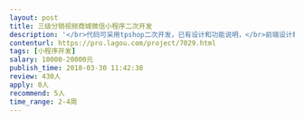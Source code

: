```yaml
---                
layout: post       
title: 三级分销视频商城微信小程序二次开发           
description: '</br>代码可采用tpshop二次开发，已有设计和功能说明，</br>前端设计和功能设计原型：https://modao.cc/app/QtM381x0PBGWlVJzaWHub9J64c7j4hY</br>商城系统说明：本分销系统是一个付费视频、音频，可以购买产品的三级分销小程序商城，</br>'     
contenturl: https://pro.lagou.com/project/7029.html      
tags: [小程序开发]            
salary: 10000-20000元          
publish_time: 2018-03-30 11:42:38         
review: 430人                   
apply: 0人                   
recommend: 5人                   
time_range: 2-4周              
---                 
```

